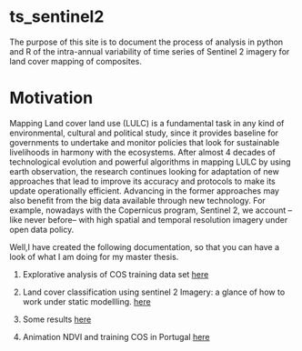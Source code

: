 # ts_sentinel2 

The purpose of this site is to document the process of analysis in python and R of the intra-annual variability of time series of Sentinel 2 imagery for land cover mapping of composites.

# Motivation

Mapping Land cover land use (LULC) is a fundamental task in any kind of environmental, cultural and political study, since it provides baseline for governments to undertake and monitor policies that look for sustainable livelihoods in harmony with the ecosystems. After almost 4 decades of technological evolution and powerful algorithms in mapping LULC by using earth
observation, the research continues looking for adaptation of new approaches that lead to improve its accuracy and protocols to make its update operationally efficient. Advancing in the former approaches may also benefit from the big data available through new technology. For example, nowadays with the Copernicus program, Sentinel 2, we account –like never before– with high spatial and temporal resolution imagery under open data policy.

Well,I have created the following documentation, so that you can have a look of what I am doing for my master thesis.

1. Explorative analysis of COS training data set [here]( https://williamamartinez.github.io/ts_sentinel2/ToolR/How_to_remove_outliers_in_time_series.html)

2. Land cover classification using sentinel 2 Imagery: a glance of how to work under static modellling. [here]( https://williamamartinez.github.io/ts_sentinel2/ToolPython/Classification_weighted_landcover.html)

3. Some results [here](https://williamamartinez.github.io/ts_sentinel2/ToolR/UncertantyMaps.html)

4. Animation NDVI and training COS in Portugal [here](https://stsentinel.shinyapps.io/animation_ndvi_r/)


